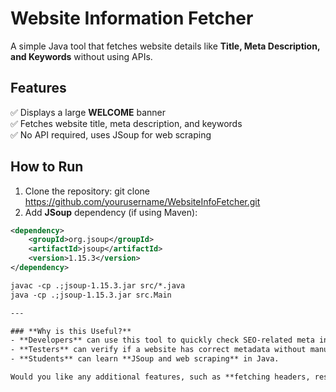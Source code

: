 # Website Information Fetcher

A simple Java tool that fetches website details like **Title, Meta Description, and Keywords** without using APIs.

## Features
✅ Displays a large **WELCOME** banner  
✅ Fetches website title, meta description, and keywords  
✅ No API required, uses JSoup for web scraping  

## How to Run
1. Clone the repository:
git clone https://github.com/yourusername/WebsiteInfoFetcher.git
2. Add **JSoup** dependency (if using Maven):
```xml
<dependency>
    <groupId>org.jsoup</groupId>
    <artifactId>jsoup</artifactId>
    <version>1.15.3</version>
</dependency>

javac -cp .;jsoup-1.15.3.jar src/*.java
java -cp .;jsoup-1.15.3.jar src.Main

---

### **Why is this Useful?**
- **Developers** can use this tool to quickly check SEO-related meta information.  
- **Testers** can verify if a website has correct metadata without manually inspecting the source.  
- **Students** can learn **JSoup and web scraping** in Java.  

Would you like any additional features, such as **fetching headers, response time, or links from the page**? 🚀
